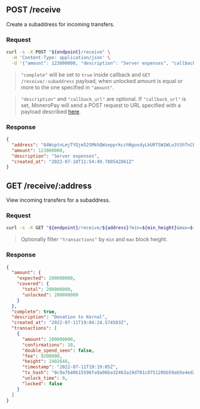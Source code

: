 ## POST /receive
Create a subaddress for incoming transfers.
### Request
```sh
curl -s -X POST "${endpoint}/receive" \
  -H 'Content-Type: application/json' \
  -d '{"amount": 123000000, "description": "Server expenses", "callback_url": "http://merchant/callback/moneropay_tio2foogaaLo9olaew4o"}'
```
> `"complete"` will be set to `true` inside callback and `GET /receive/:subaddress` payload,
> when unlocked amount is equal or more to the one specified in `"amount"`.

> `"description"` and `"callback_url"` are optional.
> If `"callback_url"` is set, MoneroPay will send a POST request to URL specified with a payload described [here](/api/callback.html).
### Response
```json
{
  "address": "84WsptnLmjTYQjm52SMkhQWsepprkcchNguxdyLkURTSW1WLo3tShTnCRvepijbc2X8GAKPGxJK9hfQhLHzoKSxh7y8Yqrg",
  "amount": 123000000,
  "description": "Server expenses",
  "created_at": "2022-07-18T11:54:49.780542861Z"
}
```
## GET /receive/:address 
View incoming transfers for a subaddress.
### Request
```sh
curl -s -X GET "${endpoint}/receive/${address}?min=${min_height}&max=${max_height}"
```
> Optionally filter `"transactions"` by `min` and `max` block height.
### Response
```json
{
  "amount": {
    "expected": 200000000,
    "covered": {
      "total": 200000000,
      "unlocked": 200000000
    }
  },
  "complete": true,
  "description": "Donation to Kernal",
  "created_at": "2022-07-11T19:04:24.574583Z",
  "transactions": [
    {
      "amount": 200000000,
      "confirmations": 10,
      "double_spend_seen": false,
      "fee": 9200000,
      "height": 2402648,
      "timestamp": "2022-07-11T19:19:05Z",
      "tx_hash": "0c9a7b40b15596fa9a06ba32463a19d781c075120bb59ab5e4ed2a97ab3b7f33",
      "unlock_time": 0,
      "locked": false
    }
  ]
}
```
